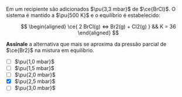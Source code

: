 Em um recipiente são adicionados $\pu{3,3 mbar}$ de $\ce{BrCl}$. O sistema é mantido a $\pu{500 K}$ e o equilíbrio é estabelecido:

$$
\begin{aligned}
\ce{ 2 BrCl(g) <=> Br2(g) + Cl2(g) } && K = 36
\end{aligned}
$$

**Assinale** a alternativa que mais se aproxima da pressão parcial de $\ce{Br2}$ na mistura em equilíbrio.

- [ ] $\pu{1,0 mbar}$
- [ ] $\pu{1,5 mbar}$
- [ ] $\pu{2,0 mbar}$
- [x] $\pu{2,5 mbar}$
- [ ] $\pu{3,0 mbar}$
